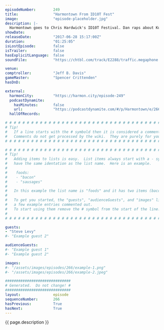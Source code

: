 ```yaml
---
episodeNumber:        249
title:                "Harmontown From ID10T Fest"
image:                "episode-placeholder.jpg"
description: |-
  Harmontown goes to Chris Hardwick's ID10T Festival. Dan raps about Kubrick, takes questions from the audience, does some push ups and even dance battles with a cosplayer! Our role playing game continues, with Steve getting a feel for Diarrhea Junior. Featuring Dan Harmon, Jeff Davis, Spencer Crittenden and Steve Levy.
showDate:             
releaseDate:          "2017-06-28 15:17:00Z"
duration:             "01:25:05"
isLostEpisode:        false
isTrailer:            false
hasExplicitLanguage:  false
soundFile:            "https://chtbl.com/track/E2288/traffic.megaphone.fm/STA1116061381.mp3?updated=1596762834"

venue:                
comptroller:          "Jeff B. Davis"
gameMaster:           "Spencer Crittenden"
hasDnD:               

external:
  harmonCity:         "https://harmon.city/episode-249"
  podcastDynamite:
    hasMinutes:       false
    url:              "https://podcastdynamite.com/#/p/Harmontown/e/266/249"
  hallOfRecords:      

# # # # # # # # # # # # # # # # # # # # # # # # # # # # # # # # # # # # # # # # # # # # #
# Tip!
#   If a line starts with the # symbold then it is considered a comment.
#   Comments do not get processed by the wiki.  They are purely for your information.
# # # # # # # # # # # # # # # # # # # # # # # # # # # # # # # # # # # # # # # # # # # # #

# # # # # # # # # # # # # # # # # # # # # # # # # # # # # # # # # # # # # # # # # # # # #
# Tip!
#   Adding items to lists is easy.  List items always start with a - symbol and have
#   have the same identation as the list name.  Here is an example.
#
#    foods:
#    - "bacon"
#    - "sausages"
#
#   In this example the list name is "foods" and it has two items (bacon, and sausages).
#
#   To get you started, the "guests", "audienceGuests", and "images" lists below have
#   a few example entries commented out.
#   To start using them remove the # symbol from the start of the line.
#
# # # # # # # # # # # # # # # # # # # # # # # # # # # # # # # # # # # # # # # # # # # # #

guests:
- "Steve Levy"
#- "Example guest 2"

audienceGuests:
#- "Example guest 1"
#- "Example guest 2"

images:
#- "/assets/images/episodes/266/example-1.png"
#- "/assets/images/episodes/266/example-2.jpeg"

##############################
# Generated.  Do not change! #
##############################
layout:               episode
sequenceNumber:       266
hasPrevious:          True
hasNext:              True
---
```


<!-- The episode description will be rendered here -->
{{ page.description }}

<!-- Add your content BELOW here -->
<!-- vvvvvvvvvvvvvvvvvvvvvvvvvvv -->




<!-- ^^^^^^^^^^^^^^^^^^^^^^^^^^^ -->
<!-- Add your content ABOVE here -->

<!-- The episode gallery will be rendered here -->